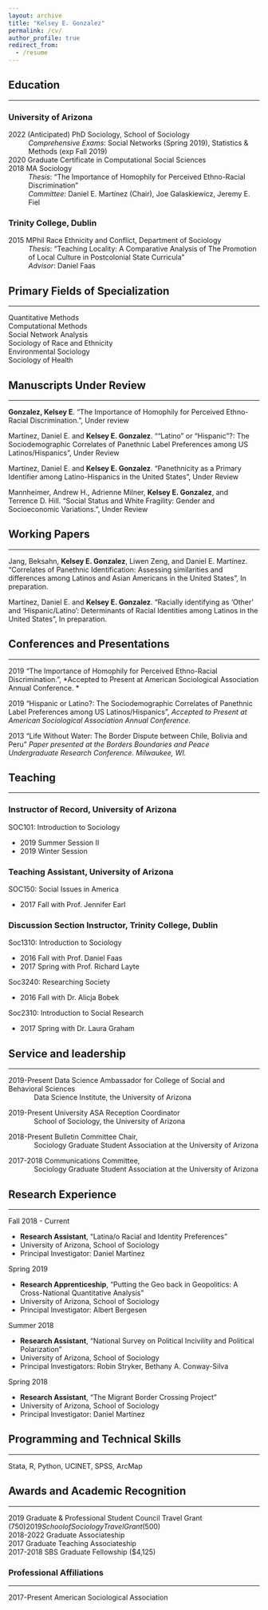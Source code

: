 ```yaml
---
layout: archive
title: "Kelsey E. Gonzalez"
permalink: /cv/
author_profile: true
redirect_from:
  - /resume
---
```


## Education
***
### University of Arizona
<dl>
  <dt>2022 (Anticipated) PhD Sociology, School of Sociology  </dt>
  <dd><i>Comprehensive Exams</i>: Social Networks (Spring 2019), Statistics & Methods (exp Fall 2019)  </dd>

<dt>2020 Graduate Certificate in Computational Social Sciences  </dt>

<dt>2018 MA Sociology  </dt>
 <dd><i>Thesis</i>: “The Importance of Homophily for Perceived Ethno-Racial Discrimination” <br>  
 <i>Committee</i>: Daniel E. Martínez (Chair), Joe Galaskiewicz, Jeremy E. Fiel  </dd>
</dl>

### Trinity College, Dublin
<dl>
  <dt>2015 MPhil Race Ethnicity and Conflict, Department of Sociology  </dt>
  <dd><i>Thesis</i>: “Teaching Locality: A Comparative Analysis of The Promotion of Local Culture in Postcolonial State Curricula” <br>
  <i>Advisor</i>: Daniel Faas </dd>
</dl>

## Primary Fields of Specialization
***
Quantitative Methods  
Computational Methods  
Social Network Analysis  
Sociology of Race and Ethnicity  
Environmental Sociology  
Sociology of Health  

## Manuscripts Under Review
***
**Gonzalez, Kelsey E**. “The Importance of Homophily for Perceived Ethno-Racial Discrimination.”, Under review

Martínez, Daniel E. and **Kelsey E. Gonzalez**. ““Latino” or “Hispanic”?: The Sociodemographic Correlates of Panethnic Label Preferences among US Latinos/Hispanics”, Under Review

Martínez, Daniel E. and **Kelsey E. Gonzalez**. “Panethnicity as a Primary Identifier among Latino-Hispanics in the United States”, Under Review 

Mannheimer, Andrew H., Adrienne Milner, **Kelsey E. Gonzalez**, and Terrence D. Hill.  “Social Status and White Fragility: Gender and Socioeconomic Variations.”, Under Review
  
## Working Papers
***
Jang, Beksahn, **Kelsey E. Gonzalez**, Liwen Zeng, and Daniel E. Martínez. “Correlates of Panethnic Identification: Assessing similarities and differences among Latinos and Asian Americans in the United States”, In preparation.

Martínez, Daniel E. and **Kelsey E. Gonzalez**. “Racially identifying as ‘Other’ and ‘Hispanic/Latino’: Determinants of Racial Identities among Latinos in the United States”, In preparation.

  
## Conferences and Presentations
***
2019 “The Importance of Homophily for Perceived Ethno-Racial Discrimination.”, *Accepted to Present at American Sociological Association Annual Conference. *

2019 “Hispanic or Latino?: The Sociodemographic Correlates of Panethnic Label Preferences among US Latinos/Hispanics”, *Accepted to Present at American Sociological Association Annual Conference.*

2013 “Life Without Water: The Border Dispute between Chile, Bolivia and Peru” *Paper presented at the Borders Boundaries and Peace Undergraduate Research Conference. Milwaukee, WI.*

  
## Teaching
***

### Instructor of Record, University of Arizona
SOC101: Introduction to Sociology  
- 2019 Summer Session II
- 2019 Winter Session

### Teaching Assistant, University of Arizona
SOC150: Social Issues in America  
- 2017 Fall with Prof. Jennifer Earl

### Discussion Section Instructor, Trinity College, Dublin
Soc1310: Introduction to Sociology  
- 2016 Fall with Prof. Daniel Faas
- 2017 Spring with Prof. Richard Layte  

Soc3240: Researching Society  
- 2016 Fall with Dr. Alicja Bobek 

Soc2310: Introduction to Social Research  
- 2017 Spring with Dr. Laura Graham

## Service and leadership
***
2019-Present	Data Science Ambassador for College of Social and Behavioral Sciences  
&nbsp;&nbsp;&nbsp;&nbsp;&nbsp;&nbsp;&nbsp;&nbsp;&nbsp;&nbsp;&nbsp;&nbsp; Data Science Institute, the University of Arizona

2019-Present	University ASA Reception Coordinator  
&nbsp;&nbsp;&nbsp;&nbsp;&nbsp;&nbsp;&nbsp;&nbsp;&nbsp;&nbsp;&nbsp;&nbsp; School of Sociology, the University of Arizona

2018-Present	Bulletin Committee Chair,  
&nbsp;&nbsp;&nbsp;&nbsp;&nbsp;&nbsp;&nbsp;&nbsp;&nbsp;&nbsp;&nbsp;&nbsp; Sociology Graduate Student Association at the University of Arizona

2017-2018	Communications Committee,  
&nbsp;&nbsp;&nbsp;&nbsp;&nbsp;&nbsp;&nbsp;&nbsp;&nbsp;&nbsp;&nbsp;&nbsp; Sociology Graduate Student Association at the University of Arizona

## Research Experience
***

Fall 2018 - Current  
- **Research Assistant**, “Latina/o Racial and Identity Preferences”
- University of Arizona, School of Sociology
- Principal Investigator: Daniel Martínez

Spring 2019  
- **Research Apprenticeship**, “Putting the Geo back in Geopolitics:  A Cross-National Quantitative Analysis”
- University of Arizona, School of Sociology
- Principal Investigator: Albert Bergesen

Summer 2018  
- **Research Assistant**, “National Survey on Political Incivility and Political Polarization”
- University of Arizona, School of Sociology
- Principal Investigators: Robin Stryker, Bethany A. Conway-Silva 

Spring 2018  
- **Research Assistant**, “The Migrant Border Crossing Project”
- University of Arizona, School of Sociology
- Principal Investigator: Daniel Martínez
  
## Programming and Technical Skills
***
Stata, R, Python, UCINET, SPSS, ArcMap 

## Awards and Academic Recognition
***
2019	        Graduate & Professional Student Council Travel Grant ($750)  
2019	        School of Sociology Travel Grant ($500)  
2018-2022	    Graduate Associateship  
2017	        Graduate Teaching Associateship   
2017-2018	SBS Graduate Fellowship ($4,125)  

### Professional Affiliations 
***
2017-Present American Sociological Association
